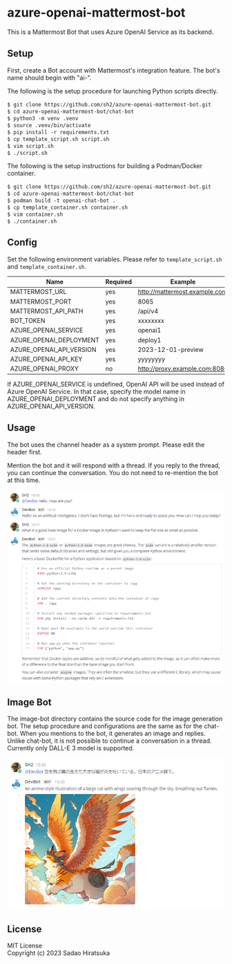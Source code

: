 # azure-openai-mattermost-bot

This is a Mattermost Bot that uses Azure OpenAI Service as its backend.

## Setup

First, create a Bot account with Mattermost's integration feature.
The bot's name should begin with "ai-".

The following is the setup procedure for launching Python scripts directly.

```
$ git clone https://github.com/sh2/azure-openai-mattermost-bot.git
$ cd azure-openai-mattermost-bot/chat-bot
$ python3 -m venv .venv
$ source .venv/bin/activate
$ pip install -r requirements.txt
$ cp template_script.sh script.sh
$ vim script.sh
$ ./script.sh
```

The following is the setup instructions for building a Podman/Docker container.

```
$ git clone https://github.com/sh2/azure-openai-mattermost-bot.git
$ cd azure-openai-mattermost-bot/chat-bot
$ podman build -t openai-chat-bot .
$ cp template_container.sh container.sh
$ vim container.sh
$ ./container.sh
```

## Config

Set the following environment variables.
Please refer to `template_script.sh` and `template_container.sh`.

| Name | Required | Example |
| ---- | ---- | ---- |
| MATTERMOST_URL | yes | http://mattermost.example.com |
| MATTERMOST_PORT | yes | 8065 |
| MATTERMOST_API_PATH | yes | /api/v4 |
| BOT_TOKEN | yes | xxxxxxxx |
| AZURE_OPENAI_SERVICE | yes | openai1 |
| AZURE_OPENAI_DEPLOYMENT | yes | deploy1 |
| AZURE_OPENAI_API_VERSION | yes | 2023-12-01-preview |
| AZURE_OPENAI_API_KEY | yes | yyyyyyyy |
| AZURE_OPENAI_PROXY | no | http://proxy.example.com:8080 |

If AZURE_OPENAI_SERVICE is undefined, OpenAI API will be used instead of Azure OpenAI Service.
In that case, specify the model name in AZURE_OPENAI_DEPLOYMENT and do not specify anything in AZURE_OPENAI_API_VERSION.

## Usage

The bot uses the channel header as a system prompt.
Please edit the header first.

Mention the bot and it will respond with a thread.
If you reply to the thread, you can continue the conversation.
You do not need to re-mention the bot at this time.

![Chat Sample](sample_chat.png)

## Image Bot

The image-bot directory contains the source code for the image generation bot.
The setup procedure and configurations are the same as for the chat-bot.
When you mentions to the bot, it generates an image and replies.
Unlike chat-bot, it is not possible to continue a conversation in a thread.
Currently only DALL-E 3 model is supported.

![Image Sample](sample_image.png)

## License

MIT License  
Copyright (c) 2023 Sadao Hiratsuka